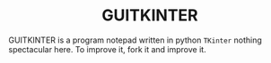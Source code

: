 # <div align='center'>GUITKINTER</div>
GUITKINTER is a program notepad written in python `TKinter` nothing spectacular here. 
To improve it, fork it and improve it.
